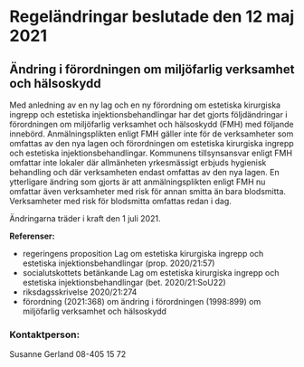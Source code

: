 # Regeländringar beslutade den 12 maj 2021

## Ändring i förordningen om miljöfarlig verksamhet och hälsoskydd

Med anledning av en ny lag och en ny förordning om estetiska kirurgiska ingrepp och estetiska injektionsbehandlingar har det gjorts följdändringar i förordningen om miljöfarlig verksamhet och hälsoskydd (FMH) med följande innebörd. Anmälningsplikten enligt FMH gäller inte för de verksamheter som omfattas av den nya lagen och förordningen om estetiska kirurgiska ingrepp och estetiska injektionsbehandlingar. Kommunens tillsynsansvar enligt FMH omfattar inte lokaler där allmänheten yrkesmässigt erbjuds hygienisk behandling och där verksamheten endast omfattas av den nya lagen. En ytterligare ändring som gjorts är att anmälningsplikten enligt FMH nu omfattar även verksamheter med risk för annan smitta än bara blodsmitta. Verksamheter med risk för blodsmitta omfattas redan i dag.

Ändringarna träder i kraft den 1 juli 2021\.

**Referenser:**

* regeringens proposition Lag om estetiska kirurgiska ingrepp och estetiska injektionsbehandlingar (prop. 2020/21:57\)
* socialutskottets betänkande Lag om estetiska kirurgiska ingrepp och estetiska injektionsbehandlingar (bet. 2020/21:SoU22\)
* riksdagsskrivelse 2020/21:274
* förordning (2021:368\) om ändring i förordningen (1998:899\) om miljöfarlig verksamhet och hälsoskydd

### Kontaktperson:

Susanne Gerland 08\-405 15 72

